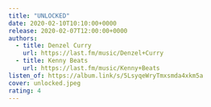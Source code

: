 ```yaml
---
title: "UNLOCKED"
date: 2020-02-10T10:10:00+0000
release: 2020-02-07T12:00:00+0000
authors:
  - title: Denzel Curry
    url: https://last.fm/music/Denzel+Curry
  - title: Kenny Beats
    url: https://last.fm/music/Kenny+Beats
listen_of: https://album.link/s/5LsyqeWryTmxsmda4xkm5a
cover: unlocked.jpeg
rating: 4
---
```

